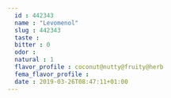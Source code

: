 ```yaml
---
  id : 442343
  name : "Levomenol"
  slug : 442343
  taste : 
  bitter : 0
  odor : 
  natural : 1
  flavor_profile : coconut@nutty@fruity@herb
  fema_flavor_profile : 
  date : 2019-03-26T08:47:11+01:00
---
```



